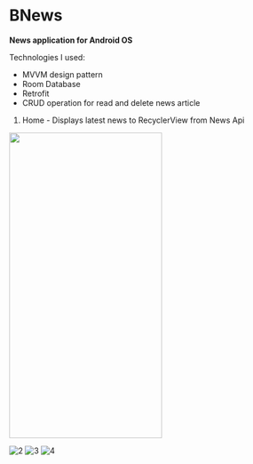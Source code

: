 # BNews #
__News application for Android OS__

Technologies I used:
* MVVM design pattern
* Room Database
* Retrofit
* CRUD operation for read and delete news article

1. Home - Displays latest news to RecyclerView from News Api
<img src ="https://github.com/rolandruales/BNews/assets/84693350/7b1d13f3-a5c1-47f6-9819-f5b196f57686.jpg" width="275" height="550">

![2](https://github.com/rolandruales/BNews/assets/84693350/4a5e8431-c294-442c-a073-b288a941aec1)
![3](https://github.com/rolandruales/BNews/assets/84693350/47fe2b82-1897-4ec5-8a7d-bf205cbcdeee)
![4](https://github.com/rolandruales/BNews/assets/84693350/a58853c3-bce6-4eda-8e37-9fce1cbef929)
